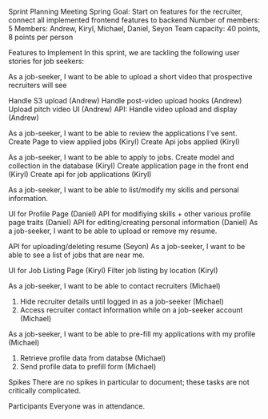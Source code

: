 Sprint Planning Meeting
Spring Goal: Start on features for the recruiter, connect all implemented frontend features to backend
Number of members: 5
Members: Andrew, Kiryl, Michael, Daniel, Seyon Team capacity: 40 points, 8 points per person

Features to Implement
In this sprint, we are tackling the following user stories for job seekers:

As a job-seeker, I want to be able to upload a short video that prospective recruiters will see

Handle S3 upload (Andrew)
Handle post-video upload hooks (Andrew)
Upload pitch video UI (Andrew)
API: Handle video upload and display (Andrew)

As a job-seeker, I want to be able to review the applications I've sent.
Create Page to view applied jobs (Kiryl)
Create Api jobs applied (Kiryl)

As a job-seeker, I want to be able to apply to jobs.
Create model and collection in the database (Kiryl)
Create application page in the front end (Kiryl)
Create api for job applications (Kiryl)

As a job-seeker, I want to be able to list/modify my skills and personal information.

UI for Profile Page (Daniel)
API for modifiying skills + other various profile page traits (Daniel)
API for editing/creating personal information (Daniel)
As a job-seeker, I want to be able to upload or remove my resume.

API for uploading/deleting resume (Seyon)
As a job-seeker, I want to be able to see a list of jobs that are near me.

UI for Job Listing Page (Kiryl)
Filter job listing by location (Kiryl)

As a job-seeker, I want to be able to contact recruiters (Michael)
  1. Hide recruiter details until logged in as a job-seeker (Michael)
  2. Access recruiter contact information while on a job-seeker account (Michael)

As a job-seeker, I want to be able to pre-fill my applications with my profile (Michael)
  1. Retrieve profile data from databse (Michael)
  2. Send profile data to prefill form (Michael)

Spikes
There are no spikes in particular to document; these tasks are not critically complicated.

Participants
Everyone was in attendance.
